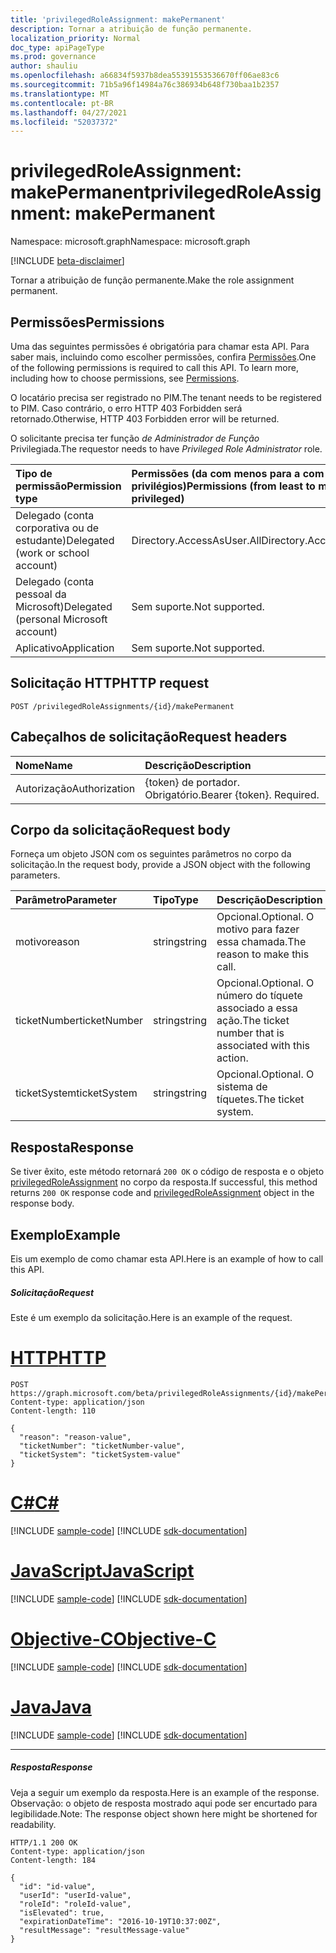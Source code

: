 ```yaml
---
title: 'privilegedRoleAssignment: makePermanent'
description: Tornar a atribuição de função permanente.
localization_priority: Normal
doc_type: apiPageType
ms.prod: governance
author: shauliu
ms.openlocfilehash: a66834f5937b8dea55391553536670ff06ae83c6
ms.sourcegitcommit: 71b5a96f14984a76c386934b648f730baa1b2357
ms.translationtype: MT
ms.contentlocale: pt-BR
ms.lasthandoff: 04/27/2021
ms.locfileid: "52037372"
---
```

# <a name="privilegedroleassignment-makepermanent"></a><span data-ttu-id="58819-103">privilegedRoleAssignment: makePermanent</span><span class="sxs-lookup"><span data-stu-id="58819-103">privilegedRoleAssignment: makePermanent</span></span>

<span data-ttu-id="58819-104">Namespace: microsoft.graph</span><span class="sxs-lookup"><span data-stu-id="58819-104">Namespace: microsoft.graph</span></span>

[!INCLUDE [beta-disclaimer](../../includes/beta-disclaimer.md)]

<span data-ttu-id="58819-105">Tornar a atribuição de função permanente.</span><span class="sxs-lookup"><span data-stu-id="58819-105">Make the role assignment permanent.</span></span>

## <a name="permissions"></a><span data-ttu-id="58819-106">Permissões</span><span class="sxs-lookup"><span data-stu-id="58819-106">Permissions</span></span>
<span data-ttu-id="58819-p101">Uma das seguintes permissões é obrigatória para chamar esta API. Para saber mais, incluindo como escolher permissões, confira [Permissões](/graph/permissions-reference).</span><span class="sxs-lookup"><span data-stu-id="58819-p101">One of the following permissions is required to call this API. To learn more, including how to choose permissions, see [Permissions](/graph/permissions-reference).</span></span>

<span data-ttu-id="58819-109">O locatário precisa ser registrado no PIM.</span><span class="sxs-lookup"><span data-stu-id="58819-109">The tenant needs to be registered to PIM.</span></span> <span data-ttu-id="58819-110">Caso contrário, o erro HTTP 403 Forbidden será retornado.</span><span class="sxs-lookup"><span data-stu-id="58819-110">Otherwise, HTTP 403 Forbidden error will be returned.</span></span>

<span data-ttu-id="58819-111">O solicitante precisa ter função _de Administrador de Função_ Privilegiada.</span><span class="sxs-lookup"><span data-stu-id="58819-111">The requestor needs to have _Privileged Role Administrator_ role.</span></span> 

|<span data-ttu-id="58819-112">Tipo de permissão</span><span class="sxs-lookup"><span data-stu-id="58819-112">Permission type</span></span>      | <span data-ttu-id="58819-113">Permissões (da com menos para a com mais privilégios)</span><span class="sxs-lookup"><span data-stu-id="58819-113">Permissions (from least to most privileged)</span></span>              |
|:--------------------|:---------------------------------------------------------|
|<span data-ttu-id="58819-114">Delegado (conta corporativa ou de estudante)</span><span class="sxs-lookup"><span data-stu-id="58819-114">Delegated (work or school account)</span></span> | <span data-ttu-id="58819-115">Directory.AccessAsUser.All</span><span class="sxs-lookup"><span data-stu-id="58819-115">Directory.AccessAsUser.All</span></span>    |
|<span data-ttu-id="58819-116">Delegado (conta pessoal da Microsoft)</span><span class="sxs-lookup"><span data-stu-id="58819-116">Delegated (personal Microsoft account)</span></span> | <span data-ttu-id="58819-117">Sem suporte.</span><span class="sxs-lookup"><span data-stu-id="58819-117">Not supported.</span></span>    |
|<span data-ttu-id="58819-118">Aplicativo</span><span class="sxs-lookup"><span data-stu-id="58819-118">Application</span></span> | <span data-ttu-id="58819-119">Sem suporte.</span><span class="sxs-lookup"><span data-stu-id="58819-119">Not supported.</span></span> |

## <a name="http-request"></a><span data-ttu-id="58819-120">Solicitação HTTP</span><span class="sxs-lookup"><span data-stu-id="58819-120">HTTP request</span></span>
<!-- { "blockType": "ignored" } -->
```http
POST /privilegedRoleAssignments/{id}/makePermanent
```
## <a name="request-headers"></a><span data-ttu-id="58819-121">Cabeçalhos de solicitação</span><span class="sxs-lookup"><span data-stu-id="58819-121">Request headers</span></span>
| <span data-ttu-id="58819-122">Nome</span><span class="sxs-lookup"><span data-stu-id="58819-122">Name</span></span>       | <span data-ttu-id="58819-123">Descrição</span><span class="sxs-lookup"><span data-stu-id="58819-123">Description</span></span>|
|:---------------|:----------|
| <span data-ttu-id="58819-124">Autorização</span><span class="sxs-lookup"><span data-stu-id="58819-124">Authorization</span></span>  | <span data-ttu-id="58819-p103">{token} de portador. Obrigatório.</span><span class="sxs-lookup"><span data-stu-id="58819-p103">Bearer {token}. Required.</span></span> |

## <a name="request-body"></a><span data-ttu-id="58819-127">Corpo da solicitação</span><span class="sxs-lookup"><span data-stu-id="58819-127">Request body</span></span>
<span data-ttu-id="58819-128">Forneça um objeto JSON com os seguintes parâmetros no corpo da solicitação.</span><span class="sxs-lookup"><span data-stu-id="58819-128">In the request body, provide a JSON object with the following parameters.</span></span>

| <span data-ttu-id="58819-129">Parâmetro</span><span class="sxs-lookup"><span data-stu-id="58819-129">Parameter</span></span>    | <span data-ttu-id="58819-130">Tipo</span><span class="sxs-lookup"><span data-stu-id="58819-130">Type</span></span>   |<span data-ttu-id="58819-131">Descrição</span><span class="sxs-lookup"><span data-stu-id="58819-131">Description</span></span>|
|:---------------|:--------|:----------|
|<span data-ttu-id="58819-132">motivo</span><span class="sxs-lookup"><span data-stu-id="58819-132">reason</span></span>|<span data-ttu-id="58819-133">string</span><span class="sxs-lookup"><span data-stu-id="58819-133">string</span></span>|<span data-ttu-id="58819-134">Opcional.</span><span class="sxs-lookup"><span data-stu-id="58819-134">Optional.</span></span> <span data-ttu-id="58819-135">O motivo para fazer essa chamada.</span><span class="sxs-lookup"><span data-stu-id="58819-135">The reason to make this call.</span></span>|
|<span data-ttu-id="58819-136">ticketNumber</span><span class="sxs-lookup"><span data-stu-id="58819-136">ticketNumber</span></span>|<span data-ttu-id="58819-137">string</span><span class="sxs-lookup"><span data-stu-id="58819-137">string</span></span>|<span data-ttu-id="58819-138">Opcional.</span><span class="sxs-lookup"><span data-stu-id="58819-138">Optional.</span></span> <span data-ttu-id="58819-139">O número do tíquete associado a essa ação.</span><span class="sxs-lookup"><span data-stu-id="58819-139">The ticket number that is associated with this action.</span></span>|
|<span data-ttu-id="58819-140">ticketSystem</span><span class="sxs-lookup"><span data-stu-id="58819-140">ticketSystem</span></span>|<span data-ttu-id="58819-141">string</span><span class="sxs-lookup"><span data-stu-id="58819-141">string</span></span>|<span data-ttu-id="58819-142">Opcional.</span><span class="sxs-lookup"><span data-stu-id="58819-142">Optional.</span></span> <span data-ttu-id="58819-143">O sistema de tíquetes.</span><span class="sxs-lookup"><span data-stu-id="58819-143">The ticket system.</span></span>|

## <a name="response"></a><span data-ttu-id="58819-144">Resposta</span><span class="sxs-lookup"><span data-stu-id="58819-144">Response</span></span>

<span data-ttu-id="58819-145">Se tiver êxito, este método retornará `200 OK` o código de resposta e o objeto [privilegedRoleAssignment](../resources/privilegedroleassignment.md) no corpo da resposta.</span><span class="sxs-lookup"><span data-stu-id="58819-145">If successful, this method returns `200 OK` response code and [privilegedRoleAssignment](../resources/privilegedroleassignment.md) object in the response body.</span></span>

## <a name="example"></a><span data-ttu-id="58819-146">Exemplo</span><span class="sxs-lookup"><span data-stu-id="58819-146">Example</span></span>
<span data-ttu-id="58819-147">Eis um exemplo de como chamar esta API.</span><span class="sxs-lookup"><span data-stu-id="58819-147">Here is an example of how to call this API.</span></span>
##### <a name="request"></a><span data-ttu-id="58819-148">Solicitação</span><span class="sxs-lookup"><span data-stu-id="58819-148">Request</span></span>
<span data-ttu-id="58819-149">Este é um exemplo da solicitação.</span><span class="sxs-lookup"><span data-stu-id="58819-149">Here is an example of the request.</span></span>

# <a name="http"></a>[<span data-ttu-id="58819-150">HTTP</span><span class="sxs-lookup"><span data-stu-id="58819-150">HTTP</span></span>](#tab/http)
<!-- {
  "blockType": "request",
  "name": "privilegedroleassignment_makepermanent"
}-->
```http
POST https://graph.microsoft.com/beta/privilegedRoleAssignments/{id}/makePermanent
Content-type: application/json
Content-length: 110

{
  "reason": "reason-value",
  "ticketNumber": "ticketNumber-value",
  "ticketSystem": "ticketSystem-value"
}
```
# <a name="c"></a>[<span data-ttu-id="58819-151">C#</span><span class="sxs-lookup"><span data-stu-id="58819-151">C#</span></span>](#tab/csharp)
[!INCLUDE [sample-code](../includes/snippets/csharp/privilegedroleassignment-makepermanent-csharp-snippets.md)]
[!INCLUDE [sdk-documentation](../includes/snippets/snippets-sdk-documentation-link.md)]

# <a name="javascript"></a>[<span data-ttu-id="58819-152">JavaScript</span><span class="sxs-lookup"><span data-stu-id="58819-152">JavaScript</span></span>](#tab/javascript)
[!INCLUDE [sample-code](../includes/snippets/javascript/privilegedroleassignment-makepermanent-javascript-snippets.md)]
[!INCLUDE [sdk-documentation](../includes/snippets/snippets-sdk-documentation-link.md)]

# <a name="objective-c"></a>[<span data-ttu-id="58819-153">Objective-C</span><span class="sxs-lookup"><span data-stu-id="58819-153">Objective-C</span></span>](#tab/objc)
[!INCLUDE [sample-code](../includes/snippets/objc/privilegedroleassignment-makepermanent-objc-snippets.md)]
[!INCLUDE [sdk-documentation](../includes/snippets/snippets-sdk-documentation-link.md)]

# <a name="java"></a>[<span data-ttu-id="58819-154">Java</span><span class="sxs-lookup"><span data-stu-id="58819-154">Java</span></span>](#tab/java)
[!INCLUDE [sample-code](../includes/snippets/java/privilegedroleassignment-makepermanent-java-snippets.md)]
[!INCLUDE [sdk-documentation](../includes/snippets/snippets-sdk-documentation-link.md)]

---


##### <a name="response"></a><span data-ttu-id="58819-155">Resposta</span><span class="sxs-lookup"><span data-stu-id="58819-155">Response</span></span>
<span data-ttu-id="58819-156">Veja a seguir um exemplo da resposta.</span><span class="sxs-lookup"><span data-stu-id="58819-156">Here is an example of the response.</span></span> <span data-ttu-id="58819-157">Observação: o objeto de resposta mostrado aqui pode ser encurtado para legibilidade.</span><span class="sxs-lookup"><span data-stu-id="58819-157">Note: The response object shown here might be shortened for readability.</span></span>
<!-- {
  "blockType": "response",
  "truncated": true,
  "@odata.type": "microsoft.graph.privilegedRoleAssignment"
} -->
```http
HTTP/1.1 200 OK
Content-type: application/json
Content-length: 184

{
  "id": "id-value",
  "userId": "userId-value",
  "roleId": "roleId-value",
  "isElevated": true,
  "expirationDateTime": "2016-10-19T10:37:00Z",
  "resultMessage": "resultMessage-value"
}
```

<!-- uuid: 8fcb5dbc-d5aa-4681-8e31-b001d5168d79
2015-10-25 14:57:30 UTC -->
<!--
{
  "type": "#page.annotation",
  "description": "privilegedRoleAssignment: makePermanent",
  "keywords": "",
  "section": "documentation",
  "tocPath": "",
  "suppressions": [
  ]
}
-->


